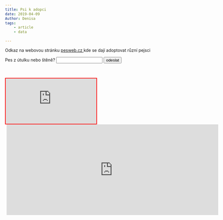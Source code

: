 ```yaml
---
title: Psi k adopci
date: 2019-04-09
Author: Denisa
tags: 
    - article
    - data
   
---
```

Odkaz na webovou stránku <a href="https://www.pesweb.cz/cz/psi-k-adopci"> pesweb.cz </a> kde se dají adoptovat různí pejsci

<form action="https://www.pesweb.cz/cz/psi-k-adopci">
    Pes z útulku nebo štěně? 
    <input type=text size=16 name="pes">
    <input type=submit value=odeslat>
</form>
<br><br>

<iframe src="https://www.pesweb.cz/cz/psi-k-adopci" style="border:2px solid red;"></iframe>
<br>

<div style="background-color: #ffffff; padding-left: 5px; width: 700px;">
<iframe src="https://www.pesweb.cz/cz/psi-k-adopci-iframe-700px" style="width: 700px; height: 300px;" frameborder="0"></iframe>
</div>


